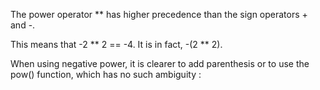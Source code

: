 The power operator ** has higher precedence than the sign operators + and -.

This means that -2 ** 2 == -4. It is in fact, -(2 ** 2). 

When using negative power, it is clearer to add parenthesis or to use the pow() function, which has no such ambiguity : 

<?php

// -2 to the power of 2 (a square)
pow(-2, 2) == 4;

// minus 2 to the power of 2 (a negative square)
-2 ** 2 == -(2 ** 2) == 4;

?>